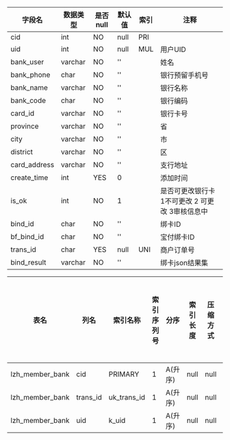 |字段名|数据类型|是否null|默认值|索引|注释|
|------|--------|--------|------|----|----|
|cid|int|NO|null|PRI||
|uid|int|NO|null|MUL|用户UID|
|bank_user|varchar|NO|''||姓名|
|bank_phone|char|NO|''||银行预留手机号|
|bank_name|varchar|NO|''||银行名称|
|bank_code|char|NO|''||银行编码|
|card_id|varchar|NO|''||银行卡号|
|province|varchar|NO|''||省|
|city|varchar|NO|''||市|
|district|varchar|NO|''||区|
|card_address|varchar|NO|''||支行地址|
|create_time|int|YES|0||添加时间|
|is_ok|int|NO|1||是否可更改银行卡 1不可更改 2 可更改 3审核信息中|
|bind_id|char|NO|''||绑卡ID|
|bf_bind_id|char|NO|''||宝付绑卡ID|
|trans_id|char|YES|null|UNI|商户订单号|
|bind_result|varchar|NO|''||绑卡json结果集|



|表名|列名|索引名称|索引序列号|分序|索引长度|压缩方式|是否null|是否重复|唯一值数目估计值|索引方法|列中描述索引信息|索引注释|
|----|----|--------|----------|----|--------|--------|--------|--------|----------------|--------|----------------|--------|
|lzh_member_bank|cid|PRIMARY|1|A(升序)|null|null||NO|7468|BTREE|||
|lzh_member_bank|trans_id|uk_trans_id|1|A(升序)|null|null|YES|NO|106|BTREE|||
|lzh_member_bank|uid|k_uid|1|A(升序)|null|null||YES|7468|BTREE|||
